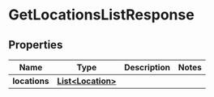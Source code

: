 
# GetLocationsListResponse

## Properties
Name | Type | Description | Notes
------------ | ------------- | ------------- | -------------
**locations** | [**List&lt;Location&gt;**](Location.md) |  | 



